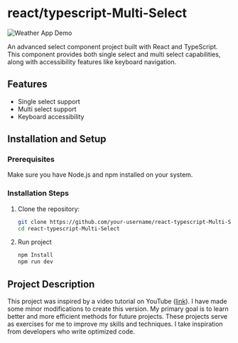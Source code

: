 # react/typescript-Multi-Select

![Weather App Demo](https://uploadkon.ir/uploads/b85e11_24multiple-select.gif)

An advanced select component project built with React and TypeScript. This component provides both single select and multi select capabilities, along with accessibility features like keyboard navigation.

## Features

- Single select support
- Multi select support
- Keyboard accessibility

## Installation and Setup

### Prerequisites

Make sure you have Node.js and npm installed on your system.

### Installation Steps

1. Clone the repository:

   ```bash
   git clone https://github.com/your-username/react-typescript-Multi-Select.git
   cd react-typescript-Multi-Select

2. Run project

   ```bash
   npm Install
   npm run dev

## Project Description

This project was inspired by a video tutorial on YouTube ([link](https://www.youtube.com/watch?v=bAJlYgeovlg)). I have made some minor modifications to create this version. My primary goal is to learn better and more efficient methods for future projects. These projects serve as exercises for me to improve my skills and techniques. I take inspiration from developers who write optimized code.
